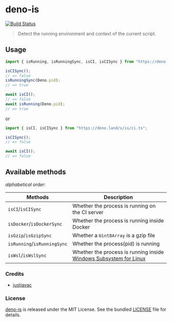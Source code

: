 # deno-is

[![Build Status](https://travis-ci.com/justjavac/deno-is.svg?branch=master)](https://travis-ci.com/justjavac/deno-is)

> Detect the running environment and context of the current script.

## Usage

```ts
import { isRunning, isRunningSync, isCI, isCISync } from "https://deno.land/x/is/mod.ts";

isCISync();
// => false
isRunningSync(Deno.pid);
// => true

await isCI();
// => false
await isRunning(Deno.pid);
// => true

```

or

```ts
import { isCI, isCISync } from "https://deno.land/x/is/ci.ts";

isCISync();
// => false

await isCI();
// => false
```

## Available methods

_alphabetical order_:

| Methods                     | Description                                                                            |
|-----------------------------|----------------------------------------------------------------------------------------|
| `isCI`/`isCISync`           | Whether the process is running on the CI server                                        |
| `isDocker`/`isDockerSync`   | Whether the process is running inside Docker                                           |
| `isGzip`/`isGzipSync`       | Whether a `Uint8Array` is a gzip file                                                  |
| `isRunning`/`isRunningSync` | Whether the process(pid) is running                                                    |
| `isWsl`/`isWslSync`         | Whether the process is running inside [Windows Subsystem for Linux][1]                 |

[1]: https://msdn.microsoft.com/commandline/wsl/about

### Credits

- [justjavac](https://github.com/justjavac)

### License

[deno-is](https://github.com/justjavac/deno-is) is released under the MIT License. See the bundled [LICENSE](./LICENSE) file for details.
